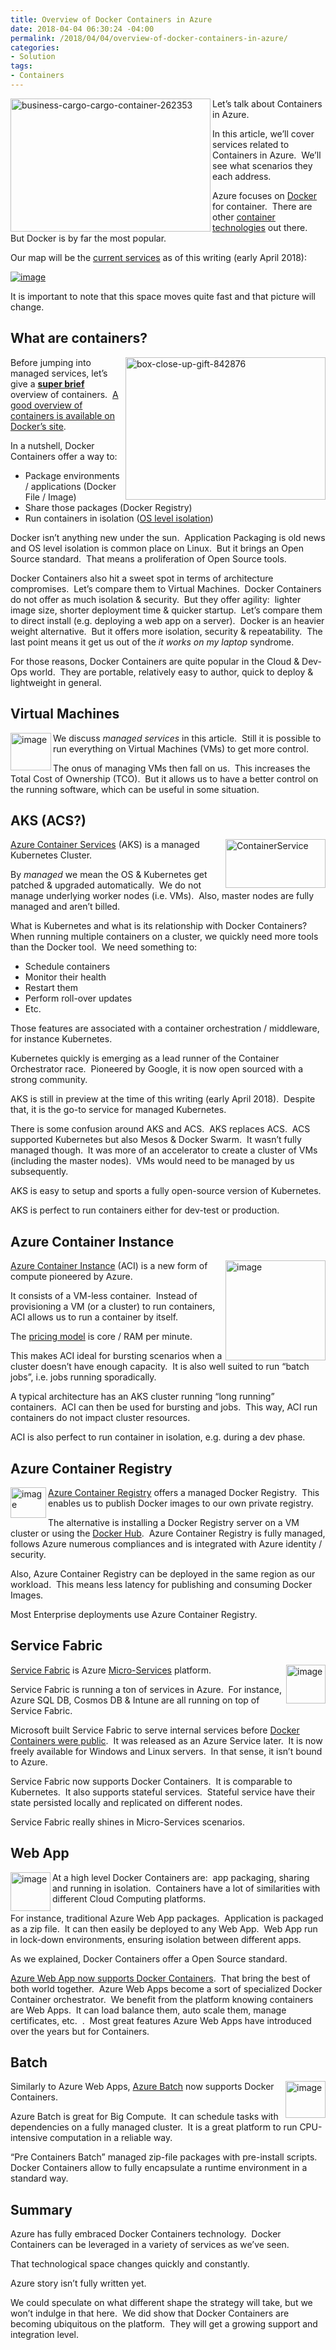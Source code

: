```yaml
---
title: Overview of Docker Containers in Azure
date: 2018-04-04 06:30:24 -04:00
permalink: /2018/04/04/overview-of-docker-containers-in-azure/
categories:
- Solution
tags:
- Containers
---
```

<a href="/assets/2018/4/overview-of-docker-containers-in-azure/business-cargo-cargo-container-262353.jpg"><img style="border:0 currentcolor;float:left;display:inline;background-image:none;" title="business-cargo-cargo-container-262353" src="/assets/2018/4/overview-of-docker-containers-in-azure/business-cargo-cargo-container-262353_thumb.jpg" alt="business-cargo-cargo-container-262353" width="320" height="213" align="left" border="0" /></a>

Let’s talk about Containers in Azure.

In this article, we’ll cover services related to Containers in Azure.  We’ll see what scenarios they each address.

Azure focuses on <a href="https://www.docker.com/">Docker</a> for container.  There are other <a href="https://en.wikipedia.org/wiki/Operating-system-level_virtualization#Implementations">container technologies</a> out there.  But Docker is by far the most popular.

Our map will be the <a href="https://docs.microsoft.com/en-ca/azure/#pivot=products&amp;panel=containers">current services</a> as of this writing (early April 2018):

<a href="/assets/2018/4/overview-of-docker-containers-in-azure/image7.png"><img style="border:0 currentcolor;display:inline;background-image:none;" title="image" src="/assets/2018/4/overview-of-docker-containers-in-azure/image_thumb7.png" alt="image" border="0" /></a>

It is important to note that this space moves quite fast and that picture will change.
<h2>What are containers?</h2>
<a href="/assets/2018/4/overview-of-docker-containers-in-azure/box-close-up-gift-842876.jpg"><img style="border:0 currentcolor;float:right;display:inline;background-image:none;" title="box-close-up-gift-842876" src="/assets/2018/4/overview-of-docker-containers-in-azure/box-close-up-gift-842876_thumb.jpg" alt="box-close-up-gift-842876" width="320" height="228" align="right" border="0" /></a>Before jumping into managed services, let’s give a <strong><u>super brief</u> </strong>overview of containers.  <a href="https://docs.docker.com/get-started/#docker-concepts">A good overview of containers is available on Docker’s site</a>.

In a nutshell, Docker Containers offer a way to:
<ul>
 	<li>Package environments / applications (Docker File / Image)</li>
 	<li>Share those packages (Docker Registry)</li>
 	<li>Run containers in isolation (<a href="https://en.wikipedia.org/wiki/Operating-system-level_virtualization">OS level isolation</a>)</li>
</ul>
Docker isn’t anything new under the sun.  Application Packaging is old news and OS level isolation is common place on Linux.  But it brings an Open Source standard.  That means a proliferation of Open Source tools.

Docker Containers also hit a sweet spot in terms of architecture compromises.  Let’s compare them to Virtual Machines.  Docker Containers do not offer as much isolation &amp; security.  But they offer agility:  lighter image size, shorter deployment time &amp; quicker startup.  Let’s compare them to direct install (e.g. deploying a web app on a server).  Docker is an heavier weight alternative.  But it offers more isolation, security &amp; repeatability.  The last point means it get us out of the <em>it works on my laptop</em> syndrome.

For those reasons, Docker Containers are quite popular in the Cloud &amp; Dev-Ops world.  They are portable, relatively easy to author, quick to deploy &amp; lightweight in general.
<h2>Virtual Machines</h2>
<a href="/assets/2018/4/overview-of-docker-containers-in-azure/image10.png"><img style="border:0 currentcolor;float:left;display:inline;background-image:none;" title="image" src="/assets/2018/4/overview-of-docker-containers-in-azure/image_thumb10.png" alt="image" width="65" height="60" align="left" border="0" /></a>We discuss <em>managed services</em> in this article.  Still it is possible to run everything on Virtual Machines (VMs) to get more control.

The onus of managing VMs then fall on us.  This increases the Total Cost of Ownership (TCO).  But it allows us to have a better control on the running software, which can be useful in some situation.
<h2 id="aks">AKS (ACS?)</h2>
<a href="/assets/2018/4/overview-of-docker-containers-in-azure/containerservice.png"><img style="border:0 currentcolor;float:right;display:inline;background-image:none;" title="ContainerService" src="/assets/2018/4/overview-of-docker-containers-in-azure/containerservice_thumb.png" alt="ContainerService" width="160" height="78" align="right" border="0" /></a><a href="https://docs.microsoft.com/en-us/azure/aks/intro-kubernetes">Azure Container Services</a> (AKS) is a managed Kubernetes Cluster.

By <em>managed</em> we mean the OS &amp; Kubernetes get patched &amp; upgraded automatically.  We do not manage underlying worker nodes (i.e. VMs).  Also, master nodes are fully managed and aren’t billed.

What is Kubernetes and what is its relationship with Docker Containers?  When running multiple containers on a cluster, we quickly need more tools than the Docker tool.  We need something to:
<ul>
 	<li>Schedule containers</li>
 	<li>Monitor their health</li>
 	<li>Restart them</li>
 	<li>Perform roll-over updates</li>
 	<li>Etc.</li>
</ul>
Those features are associated with a container orchestration / middleware, for instance Kubernetes.

Kubernetes quickly is emerging as a lead runner of the Container Orchestrator race.  Pioneered by Google, it is now open sourced with a strong community.

AKS is still in preview at the time of this writing (early April 2018).  Despite that, it is the go-to service for managed Kubernetes.

There is some confusion around AKS and ACS.  AKS replaces ACS.  ACS supported Kubernetes but also Mesos &amp; Docker Swarm.  It wasn’t fully managed though.  It was more of an accelerator to create a cluster of VMs (including the master nodes).  VMs would need to be managed by us subsequently.

AKS is easy to setup and sports a fully open-source version of Kubernetes.

AKS is perfect to run containers either for dev-test or production.
<h2>Azure Container Instance</h2>
<a href="/assets/2018/4/overview-of-docker-containers-in-azure/image9.png"><img style="border:0 currentcolor;float:right;display:inline;background-image:none;" title="image" src="/assets/2018/4/overview-of-docker-containers-in-azure/image_thumb9.png" alt="image" width="160" height="160" align="right" border="0" /></a><a href="https://docs.microsoft.com/en-us/azure/container-instances/container-instances-overview">Azure Container Instance</a> (ACI) is a new form of compute pioneered by Azure.

It consists of a VM-less container.  Instead of provisioning a VM (or a cluster) to run containers, ACI allows us to run a container by itself.

The <a href="https://azure.microsoft.com/en-ca/pricing/details/container-instances/">pricing model</a> is core / RAM per minute.

This makes ACI ideal for bursting scenarios when a cluster doesn’t have enough capacity.  It is also well suited to run “batch jobs”, i.e. jobs running sporadically.

A typical architecture has an AKS cluster running “long running” containers.  ACI can then be used for bursting and jobs.  This way, ACI run containers do not impact cluster resources.

ACI is also perfect to run container in isolation, e.g. during a dev phase.
<h2>Azure Container Registry</h2>
<p align="left"><a href="/assets/2018/4/overview-of-docker-containers-in-azure/image11.png"><img style="border:0 currentcolor;float:left;display:inline;background-image:none;" title="image" src="/assets/2018/4/overview-of-docker-containers-in-azure/image_thumb11.png" alt="image" width="57" height="49" align="left" border="0" /></a><a href="https://docs.microsoft.com/en-us/azure/container-registry/container-registry-intro">Azure Container Registry</a> offers a managed Docker Registry.  This enables us to publish Docker images to our own private registry.</p>
<p align="left">The alternative is installing a Docker Registry server on a VM cluster or using the <a href="https://hub.docker.com/">Docker Hub</a>.  Azure Container Registry is fully managed, follows Azure numerous compliances and is integrated with Azure identity / security.</p>
Also, Azure Container Registry can be deployed in the same region as our workload.  This means less latency for publishing and consuming Docker Images.

Most Enterprise deployments use Azure Container Registry.
<h2>Service Fabric</h2>
<a href="/assets/2018/4/overview-of-docker-containers-in-azure/image12.png"><img style="border:0 currentcolor;float:right;display:inline;background-image:none;" title="image" src="/assets/2018/4/overview-of-docker-containers-in-azure/image_thumb12.png" alt="image" width="63" height="62" align="right" border="0" /></a><a href="https://docs.microsoft.com/en-us/azure/service-fabric/service-fabric-overview">Service Fabric</a> is Azure <a href="https://docs.microsoft.com/en-us/azure/service-fabric/service-fabric-overview-microservices">Micro-Services</a> platform.

Service Fabric is running a ton of services in Azure.  For instance, Azure SQL DB, Cosmos DB &amp; Intune are all running on top of Service Fabric.

Microsoft built Service Fabric to serve internal services before <a href="https://en.wikipedia.org/wiki/Docker_(software)#History">Docker Containers were public</a>.  It was released as an Azure Service later.  It is now freely available for Windows and Linux servers.  In that sense, it isn’t bound to Azure.

Service Fabric now supports Docker Containers.  It is comparable to Kubernetes.  It also supports stateful services.  Stateful service have their state persisted locally and replicated on different nodes.

Service Fabric really shines in Micro-Services scenarios.
<h2>Web App</h2>
<a href="/assets/2018/4/overview-of-docker-containers-in-azure/image13.png"><img style="border:0 currentcolor;float:left;display:inline;background-image:none;" title="image" src="/assets/2018/4/overview-of-docker-containers-in-azure/image_thumb13.png" alt="image" width="64" height="62" align="left" border="0" /></a>At a high level Docker Containers are:  app packaging, sharing and running in isolation.  Containers have a lot of similarities with different Cloud Computing platforms.

For instance, traditional Azure Web App packages.  Application is packaged as a zip file.  It can then easily be deployed to any Web App.  Web App run in lock-down environments, ensuring isolation between different apps.

As we explained, Docker Containers offer a Open Source standard.

<a href="https://docs.microsoft.com/en-us/azure/app-service/containers/app-service-linux-intro">Azure Web App now supports Docker Containers</a>.  That bring the best of both world together.  Azure Web Apps become a sort of specialized Docker Container orchestrator.  We benefit from the platform knowing containers are Web Apps.  It can load balance them, auto scale them, manage certificates, etc.  .  Most great features Azure Web Apps have introduced over the years but for Containers.
<h2>Batch</h2>
<a href="/assets/2018/4/overview-of-docker-containers-in-azure/image14.png"><img style="border:0 currentcolor;float:right;display:inline;background-image:none;" title="image" src="/assets/2018/4/overview-of-docker-containers-in-azure/image_thumb14.png" alt="image" width="64" height="59" align="right" border="0" /></a>Similarly to Azure Web Apps, <a href="https://docs.microsoft.com/en-us/azure/batch/batch-technical-overview">Azure Batch</a> now supports Docker Containers.

Azure Batch is great for Big Compute.  It can schedule tasks with dependencies on a fully managed cluster.  It is a great platform to run CPU-intensive computation in a reliable way.

“Pre Containers Batch” managed zip-file packages with pre-install scripts.  Docker Containers allow to fully encapsulate a runtime environment in a standard way.
<h2>Summary</h2>
Azure has fully embraced Docker Containers technology.  Docker Containers can be leveraged in a variety of services as we’ve seen.

That technological space changes quickly and constantly.

Azure story isn’t fully written yet.

We could speculate on what different shape the strategy will take, but we won’t indulge in that here.  We did show that Docker Containers are becoming ubiquitous on the platform.  They will get a growing support and integration level.